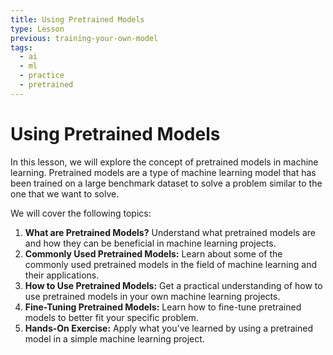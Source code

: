 ```yaml
---
title: Using Pretrained Models
type: Lesson
previous: training-your-own-model
tags:
  - ai
  - ml
  - practice
  - pretrained
---
```


# Using Pretrained Models

In this lesson, we will explore the concept of pretrained models in machine learning. Pretrained models are a type of machine learning model that has been trained on a large benchmark dataset to solve a problem similar to the one that we want to solve. 

We will cover the following topics:

1. **What are Pretrained Models?** Understand what pretrained models are and how they can be beneficial in machine learning projects.
2. **Commonly Used Pretrained Models:** Learn about some of the commonly used pretrained models in the field of machine learning and their applications.
3. **How to Use Pretrained Models:** Get a practical understanding of how to use pretrained models in your own machine learning projects.
4. **Fine-Tuning Pretrained Models:** Learn how to fine-tune pretrained models to better fit your specific problem.
5. **Hands-On Exercise:** Apply what you've learned by using a pretrained model in a simple machine learning project.
